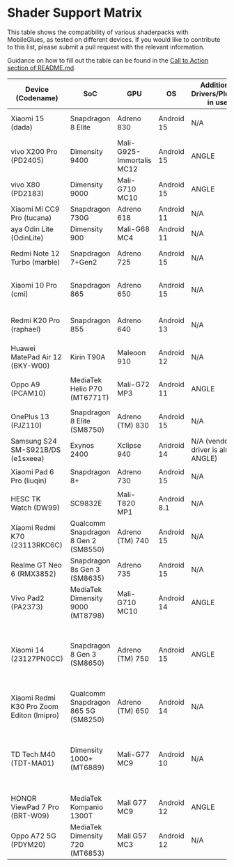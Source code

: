 # Shader Support Matrix

This table shows the compatibility of various shaderpacks with MobileGlues, as tested on different devices. If you would like to contribute to this list, please submit a pull request with the relevant information.

Guidance on how to fill out the table can be found in the [Call to Action section of README.md](https://github.com/Swung0x48/MobileGlues-release/blob/main/README.md#call-to-action).

| **Device (Codename)**                     | **SoC**                              | **GPU**                   | **OS**      | **Additional Drivers/Plugins in use**   | **MobileGlues** | **Minecraft** | **ShaderLoader**   | **BSL**                  | **Chocapic13 V6 Lite**     | **MakeUp-UltraFast** | **Photon**          | **iterationT**                | **SEUS PTGI HRR3** | **ComplementaryReimaged**                    | **ComplementaryUnbound**                     | **Derivative Main**             | **Lux** | **BSL Classic** | **Report**                                     |
| ----------------------------------------- | ------------------------------------ | ------------------------- | ----------- | --------------------------------------- | --------------- | ------------- | ------------------ | ------------------------ | -------------------------- | -------------------- | ------------------- | ----------------------------- | ------------------ | -------------------------------------------- | -------------------------------------------- | ------------------------------- | ------- | --------------- | ---------------------------------------------- |
| Xiaomi 15 (dada)                          | Snapdragon 8 Elite                   | Adreno 830                | Android 15  | N/A                                     | 1.1.0.1         | 1.20.1        | Iris 1.7.2         | ✅(8.4, all presets)      | ✅                          | ✅(9.1c, all presets) | ❌(v1.1)             | ✅(3.2.0, all presets)         | ✅\*                | ?                                            | ?                                            | ?                               | ?       | ?               | [dada.md](./DeviceReports/dada.md)             |
| vivo X200 Pro (PD2405)                    | Dimensity 9400                       | Mali-G925-Immortalis MC12 | Android 15  | ANGLE                                   | 1.1.0.1         | 1.20.1        | Iris 1.7.5         | ✅(8.4)                   | ?                          | ?                    | ?                   | ?                             | ?                  | ?                                            | ?                                            | ?                               | ?       | ?               | [PD2405.md](./DeviceReports/PD2405.md)         |
| vivo X80 (PD2183)                         | Dimensity 9000                       | Mali-G710 MC10            | Android 15  | ANGLE                                   | 1.1.0.1         | 1.20.1        | Iris 1.7.5         | ✅(8.4)                   | ✅                          | ✅(9.1c, all presets) | ❌                   | ✅(3.2.0, all presets)         | ✅                  | ✅                                            | ✅                                            |                                 | ?       | ?               | [PD2183.md](./DeviceReports/PD2183.md)         |
| Xiaomi Mi CC9 Pro (tucana)                | Snapdragon 730G                      | Adreno 618                | Android 11  | N/A                                     | 1.1.0.1         | 1.21.4        | Iris 1.8.5         | ✅(8.4)                   | ?                          | ?                    | ?                   | ?                             | ?                  | ?                                            | ?                                            | ?                               | ?       | ?               | [tucana.md](./DeviceReports/tucana.md)         |
| aya Odin Lite (OdinLite)                  | Dimensity 900                        | Mali-G68 MC4              | Android 11  | N/A                                     | 1.1.0.1         | 1.21.1        | Iris 1.8.8         | ✅(8.4.02.1, all presets) | ?                          | ?                    | ?                   | ?                             | ?                  | ?                                            | ?                                            | ?                               | ?       | ?               | [OdinLite.md](./DeviceReports/OdinLite.md)     |
| Redmi Note 12 Turbo (marble)              | Snapdragon 7+Gen2                    | Adreno 725                | Android 15  | N/A                                     | 1.1.0.1         | 1.21.1        | Iris 1.8.8         | ✅(8.4.02.1)              | ✅                          | ✅(9.1c, all presets) | ✅(v1.1)             | ✅(3.2.0, all presets)         | ✅\*                | ✅(r5.4, High)                                | ✅(r5.4, High)                                | ✅(2.0.1, d24.4.14, all presets) | ?       | ?               | [marble.md](./DeviceReports/marble.md)         |
| Xiaomi 10 Pro (cmi)                       | Snapdragon 865                       | Adreno 650                | Android 15  | N/A                                     | 1.1.0.1         | 1.20.1        | Iris 1.7.6         | ✅(8.4,all presets)       | ?                          | ?                    | \*️⃣(v1.1,闪烁奇怪色块)   | ✅(3.2.0)                      | ?                  | ?                                            | ?                                            | ?                               | ?       | ?               | [cmi.md](./DeviceReports/cmi.md)               |
| Redmi K20 Pro (raphael)                   | Snapdragon 855                       | Adreno 640                | Android 13  | N/A                                     | 1.1.0.1         | 1.20.1        | Iris 1.7.6         | ✅(8.4,all presets)       | ?                          | ?                    | \*️⃣(v1.1,闪烁奇怪色块)   | ✅(3.2.0)                      | ?                  | ?                                            | ?                                            | ?                               | ?       | ?               | [raphael.md](./DeviceReports/raphael.md)       |
| Huawei MatePad Air 12 (BKY-W00)           | Kirin T90A                           | Maleoon 910               | Android 12  | N/A                                     | 1.1.0.1         | 1.21.1        | optifine HD\_U\_J1 | ✅(8.4,all presets)       | ✅                          | ?                    | \*️⃣(v1.1,黑)        | \*️⃣(3.2.0,黑)                 | ?                  | ?                                            | ?                                            | ?                               | ?       | ?               | [BKY-W00.md](./DeviceReports/BKY-W00.md)       |
| Oppo A9 (PCAM10)                          | MediaTek Helio P70 (MT6771T)         | Mali-G72 MP3              | Android 11  | ANGLE                                   | 1.1.0.1         | 1.21.4        | Iris 1.8.8         | ✅(8.4.02.2, all presets) | \*️⃣(V6 Lite, all presets) | ✅(9.1c, high)        | \*️⃣(v1.1,黑色色块闪烁)   | \*️⃣(3.2.0, 黑屏)               | ❌\*                | ✅(r5.4, High)                                | ✅(r5.4, High)                                | ❌                               | ?       | ?               | [PCAM10.md](./DeviceReports/PCAM10.md)         |
| OnePlus 13 (PJZ110)                       | Snapdragon 8 Elite (SM8750)          | Adreno (TM) 830           | Android 15  | N/A                                     | 1.1.0.1         | 1.21.4        | Iris 1.8.8         | ✅(8.4.02.2, all presets) | ✅(V6 Lite, all presets)    | ✅(9.1c, high)        | ✅(v1.1)             | ✅(3.2.0)                      | ✅\*                | ?                                            | ?                                            | ?                               | ?       | ?               | [PJZ110.md](./DeviceReports/PJZ110.md)         |
| Samsung S24 SM-S921B/DS (e1sxeea)         | Exynos 2400                          | Xclipse 940               | Android 14  | N/A (vendor ES driver is already ANGLE) | 1.1.0.1         | 1.21.4        | Fabric 0.16.10     | ✅(8.4.01.2, all presets) | ✅(V6 Lite, all presets)    | ✅(9.1c, all presets) | ✅(v1.1)             | ✅(3.2.0, all presets)         | ✅\*                | \*️⃣(r5.4, won't load 'very high', below OK) | \*️⃣(r5.4, won't load 'very high', below OK) | ✅(d24.4.14, all presets)        | ?       | ?               | [e1sxeea.md](./DeviceReports/e1sxeea.md)       |
| Xiaomi Pad 6 Pro (liuqin)                 | Snapdragon 8+                        | Adreno 730                | Android 15  | N/A                                     | 1.1.0.1         | 1.20.1        | Iris 1.7.6         | ✅(8.4,all presets)       | ?                          | ?                    | ✅(v1.1,all presets) | \*️⃣(3.2.0, 水体异常)             | ?                  | ?                                            | \*️⃣(r5.4, 方块不渲染)                            | ?                               | ?       | ?               | [liuqin.md](./DeviceReports/liuqin.md)         |
| HESC TK Watch (DW99)                      | SC9832E                              | Mali-T820 MP1             | Android 8.1 | N/A                                     | 1.1.0.1         | 1.20.1        | Iris 1.7.6         | \*️⃣(8.4,无法渲染方块)         | ?                          | ?                    | ?                   | ?                             | ?                  | ?                                            | ?                                            | ?                               | ?       | ?               | [DW99.md](./DeviceReports/DW99.md)             |
| Xiaomi Redmi K70 (23113RKC6C)             | Qualcomm Snapdragon 8 Gen 2 (SM8550) | Adreno (TM) 740           | Android 15  | N/A                                     | 1.1.0.1         | 1.20.1        | iris 1.7.6         | ✅(8.4.01.2)              | ✅(V9 High)                 | ✅(9.1c)              | ✅(v1.1)             | ✅(3.2.0)                      | ❌                  | \*️⃣(r5.4,无任何效果)                             | \*️⃣(r5.4,无任何效果)                             | \*️⃣(d24.4.14, 无任何效果)           | ?       | ?               | [23113RKC6C.md](./DeviceReports/23113RKC6C.md) |
| Realme GT Neo 6 (RMX3852)                 | Snapdragon 8s Gen 3 (SM8635)         | Adreno 735                | Android 15  | N/A                                     | 1.1.0.1         | 1.21.4        | Iris 1.8.8         | ✅(8.4.01.2)              | ✅(V6 Lite)                 | ✅(9.1c)              | ✅(v1.1)             | ✅(3.2.0)                      | ?                  | ✅(r5.4)                                      | ✅(r5.4)                                      | ✅(d24.4.14)                     | ?       | ?               | [RMX3852.md](./DeviceReports/RMX3852.md)       |
| Vivo Pad2 (PA2373)                        | MediaTek Dimensity 9000 (MT8798)     | Mali-G710 MC10            | Android 14  | ANGLE                                   | 1.1.0.1         | 1.21.4        | Iris 1.8.8         | ✅(8.4.02.2, all presets) | ?                          | ✅(9.1c, all presets) | ?                   | ?                             | ?                  | ?                                            | ?                                            | ?                               | ?       | ?               | [PA2373.md](./DeviceReports/PA2373.md)         |
| Xiaomi 14 (23127PN0CC)                    | Snapdragon 8 Gen 3 (SM8650)          | Adreno (TM) 750           | Android 15  | ANGLE                                   | 1.1.0.1         | 1.21.4        | Iris 1.8.3         | ✅(8.4, all presets)      | ✅(V9 Ultra)                | ✅(9.1c, all presets) | ✅(v1.1)             | ✅(3.2.0, all presets)         | \*️⃣（水反部分色彩有问题）    | ?                                            | ✅(r5.4, High)                                | \*️⃣（v2.0.1，无效果）                | ?       | ?               | [23127PN0CC.md](./DeviceReports/23127PN0CC.md) |
| Xiaomi Redmi K30 Pro Zoom Editon (lmipro) | Qualcomm Snapdragon 865 5G (SM8250)  | Adreno (TM) 650           | Android 14  | N/A                                     | 1.1.0.1         | 1.21.3        | Iris 1.8.1         | ?                        | ?                          | ✅(9.1c, all presets) | ?                   | ?                             | ?                  | ?                                            | ?                                            | ?                               | ?       | ?               | [lmipro.md](./DeviceReports/lmipro.md)         |
| TD Tech M40 (TDT-MA01)                    | Dimensity 1000+ (MT6889)             | Mali-G77 MC9              | Android 10  | N/A                                     | 1.1.0.1         | 1.21.4        | Iris 1.8.8         | ✅(8.4.01.2)              | ✅(V6 Lite)                 | ✅(9.1c)              | \*️⃣(v1.1，天空渲染错误)   | \*️⃣(3.2.0，除了水面波纹，草晃动外没有任何效果) | ?                  | ❌(r5.4)                                      | ❌(r5.4)                                      | ?                               | ?       | ?               | [TDT-MA01.md](./DeviceReports/TDT-MA01.md)     |
| HONOR ViewPad 7 Pro (BRT-W09)             | MediaTek Kompanio 1300T              | Mali G77 MC9              | Android 12  | ANGLE                                   | 1.1.0.1         | 1.21.4        | Iris 1.8.8         | \*️⃣(8.4.02.2)           | ?                          | ✅(9.1c)              | \*️⃣(v1.1)          | ?                             | ?                  | ❎(r5.4)                                      | ❎(r5.4)                                      | ?                               | ✅(v1.1) | ✅(8.4.02.2)     | [BRT-W09.md](./DeviceReports/BRT-W09.md)       |
| Oppo A72 5G (PDYM20)                      | MediaTek Dimensity 720 (MT6853)      | Mali G57 MC3              | Android 12  | N/A                                     | 1.1.0.1         | 1.20.1        | Iris 1.7.2         | ✅(8.4, all presets)      | ?                          | ✅(9.1c,all presets)  | ❌(v1.1)             | ✅(3.2.0, all presets)         | ?                  | ?                                            | ?                                            | ?                               | ?       | ?               | [BRT-W09.md](./DeviceReports/BRT-W09.md)                                       |